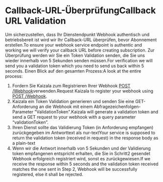 # <a name="callback-url-validation"></a><span data-ttu-id="c8306-101">Callback-URL-Überprüfung</span><span class="sxs-lookup"><span data-stu-id="c8306-101">Callback URL Validation</span></span>

<span data-ttu-id="c8306-102">Um sicherzustellen, dass Ihr Dienstendpunkt Webhook authentisch und betriebsbereit ist wird wir Ihr Callback-URL überprüfen, bevor Abonnement erstellen.</span><span class="sxs-lookup"><span data-stu-id="c8306-102">To ensure your webhook service endpoint is authentic and working we will verify your callback URL before creating subscription.</span></span>
<span data-ttu-id="c8306-103">Zur Überprüfung werden wir Sie ein Token Validation senden, die Sie uns wieder innerhalb von 5 Sekunden senden müssen.</span><span class="sxs-lookup"><span data-stu-id="c8306-103">For verification we will send you a validation token which you need to send us back within 5 seconds.</span></span> <span data-ttu-id="c8306-104">Einen Blick auf den gesamten Prozess:</span><span class="sxs-lookup"><span data-stu-id="c8306-104">A look at the entire process:</span></span>

1.  <span data-ttu-id="c8306-105">Fordern Sie Kaizala zum Registrieren Ihrer Webhook [POST /Webhook](webHooks.md)verwenden.</span><span class="sxs-lookup"><span data-stu-id="c8306-105">Request Kaizala to register your webhook using [POST /Webhook](webHooks.md).</span></span> 
2.  <span data-ttu-id="c8306-106">Kaizala ein Token Validation generieren und senden Sie eine GET-Anforderung an die Webhook mit einem Abfragezeichenfolgen-Parameter "ValidationToken".</span><span class="sxs-lookup"><span data-stu-id="c8306-106">Kaizala will generate a validation token and send a GET request to your webhook with a query parameter “validationToken”.</span></span>
3.  <span data-ttu-id="c8306-107">Ihren Dienst sollte das Validierung Token (in Anforderung empfangen) zurückgegeben im Antworttext als nur-text</span><span class="sxs-lookup"><span data-stu-id="c8306-107">Your service is supposed to return the validation token (received in request) in the response body as a plain-text</span></span>
4.  <span data-ttu-id="c8306-108">Wenn wir die Antwort innerhalb von 5 Sekunden und der Validierung token empfangenen entspricht erhalten, die Sie in Schritt2 gesendet Webhook erfolgreich registriert wird, sonst es zurückgewiesen.</span><span class="sxs-lookup"><span data-stu-id="c8306-108">If we receive the response within 5 seconds and the validation token received matches the one sent in Step 2, Webhook will be successfully registered, else it shall be rejected.</span></span> 

